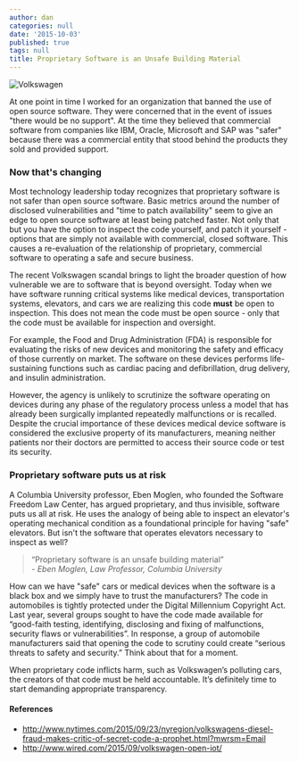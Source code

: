 ```yaml
---
author: dan
categories: null
date: '2015-10-03'
published: true
tags: null
title: Proprietary Software is an Unsafe Building Material
---
```


![Volkswagen](img/volkswagen.jpg)

At one point in time I worked for an organization that banned the use of open source software.  They were concerned that in the event of issues "there would be no support".  At the time they believed that commercial software from companies like IBM, Oracle, Microsoft and SAP was "safer" because there was a commercial entity that stood behind the products they sold and provided support.

### Now that's changing

Most technology leadership today recognizes that proprietary software is not safer than open source software. Basic metrics around the number of disclosed vulnerabilities and "time to patch availability" seem to give an edge to open source software at least being patched faster.  Not only that but you have the option to inspect the code yourself, and patch it yourself - options that are simply not available with commercial, closed software. This causes a re-evaluation of the relationship of proprietary, commercial software to operating a safe and secure business.
<!--more-->
The recent Volkswagen scandal brings to light the broader question of how vulnerable we are to software that is beyond oversight.  Today when we have software running critical systems like medical devices, transportation systems, elevators, and cars we are realizing this code **must** be open to inspection. This does not mean the code must be open source - only that the code must be available for inspection and oversight.

For example, the Food and Drug Administration (FDA) is responsible for evaluating the risks of new devices and monitoring the safety and efficacy of those currently on market. The software on these devices performs life-sustaining functions such as cardiac pacing and defibrillation, drug delivery, and insulin administration.

However, the agency is unlikely to scrutinize the software operating on devices during any phase of the regulatory process unless a model that has already been surgically implanted repeatedly malfunctions or is recalled. Despite the crucial importance of these devices medical device software is considered the exclusive property of its manufacturers, meaning neither patients nor their doctors are permitted to access their source code or test its security.

### Proprietary software puts us at risk

A Columbia University professor, Eben Moglen, who founded the Software Freedom Law Center, has argued proprietary, and thus invisible, software puts us all at risk. He uses the analogy of being able to inspect an elevator's operating mechanical condition as a foundational principle for having "safe" elevators.  But isn't the software that operates  elevators necessary to inspect as well?

>“Proprietary software is an unsafe building material”<br>
>  _- Eben Moglen, Law Professor, Columbia University_

How can we have "safe" cars or medical devices when the software is a black box and we simply have to trust the manufacturers? The code in automobiles is tightly protected under the Digital Millennium Copyright Act. Last year, several groups sought to have the code made available for “good-faith testing, identifying, disclosing and fixing of malfunctions, security flaws or vulnerabilities”. In response, a group of automobile manufacturers said that opening the code to scrutiny could create “serious threats to safety and security.” Think about that for a moment.

When proprietary code inflicts harm, such as Volkswagen’s polluting cars, the creators of that code must be held accountable. It’s definitely time to start demanding appropriate transparency.

#### References

* http://www.nytimes.com/2015/09/23/nyregion/volkswagens-diesel-fraud-makes-critic-of-secret-code-a-prophet.html?mwrsm=Email
* http://www.wired.com/2015/09/volkswagen-open-iot/

